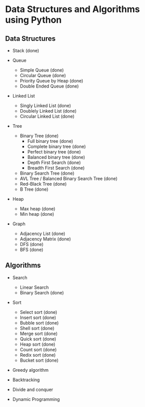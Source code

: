 # Data Structures and Algorithms using Python

## Data Structures

- Stack (done)

- Queue
    + Simple Queue (done)
    + Circular Queue (done)
    + Priority Queue by Heap (done)
    + Double Ended Queue (done)

- Linked List
    + Singly Linked List (done)
    + Doublely Linked List (done)
    + Circular Linked List (done)

- Tree
    + Binary Tree (done)
        - Full binary tree (done)
        - Complete binary tree (done)
        - Perfect binary tree (done)
        - Balanced binary tree (done)
        - Depth First Search (done)
        - Breadth First Search (done)
    + Binary Search Tree (done)
    + AVL Tree / Balanced Binary Search Tree (done)
    + Red-Black Tree (done)
    + B Tree (done)

- Heap
    + Max heap (done)
    + Min heap (done)

- Graph
    + Adjacency List (done)
    + Adjacency Matrix (done)
    + DFS (done)
    + BFS (done)

## Algorithms

- Search
    + Linear Search
    + Binary Search (done)

- Sort
    + Select sort (done)
    + Insert sort (done)
    + Bubble sort (done)
    + Shell sort (done)
    + Merge sort (done)
    + Quick sort (done)
    + Heap sort (done)
    + Count sort (done)
    + Redix sort (done)
    + Bucket sort (done)
    

- Greedy algorithm

- Backtracking

- Divide and conquer

- Dynamic Programming